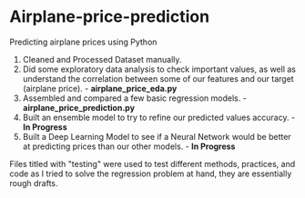 # Airplane-price-prediction
Predicting airplane prices using Python

1. Cleaned and Processed Dataset manually.
2. Did some exploratory data analysis to check important values, as well as understand the correlation between some of our features and our target (airplane price). - **airplane_price_eda.py**
3. Assembled and compared a few basic regression models. - **airplane_price_prediction.py**
4. Built an ensemble model to try to refine our predicted values accuracy. - **In Progress**
5. Built a Deep Learning Model to see if a Neural Network would be better at predicting prices than our other models. - **In Progress**

Files titled with "testing" were used to test different methods, practices, and code as I tried to solve the regression problem at hand, they are essentially rough drafts. 
